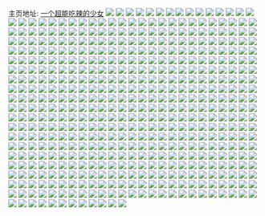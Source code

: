 主页地址: [一个超能吃辣的少女](https://weibo.com/u/7317479951) 
![](https://wx4.sinaimg.cn/mw2000/007ZdoObly1h9q8idv66pj32ip23nb29.jpg) 
![](https://wx4.sinaimg.cn/mw2000/007ZdoObly1h9q8if3fmoj32bo240e81.jpg) 
![](https://wx4.sinaimg.cn/mw2000/007ZdoObly1h9q8iuspspj32tc240hdu.jpg) 
![](https://wx4.sinaimg.cn/mw2000/007ZdoObly1h9q8ixy7odj32tc240npe.jpg) 
![](https://wx4.sinaimg.cn/mw2000/007ZdoObly1h9q5exmzp8j32402tce82.jpg) 
![](https://wx4.sinaimg.cn/mw2000/007ZdoObgy1h9m7k7vjhcj31eg0u0qet.jpg) 
![](https://wx4.sinaimg.cn/mw2000/007ZdoObgy1h9m7kk6zqaj31400sc15m.jpg) 
![](https://wx4.sinaimg.cn/mw2000/007ZdoObgy1h9gcurtfvpj31cs1scb29.jpg) 
![](https://wx4.sinaimg.cn/mw2000/007ZdoObgy1h9gcuttr4pj31kr1sckjl.jpg) 
![](https://wx4.sinaimg.cn/mw2000/007ZdoObgy1h97qokv31jj30u0140wls.jpg) 
![](https://wx4.sinaimg.cn/mw2000/007ZdoObgy1h97qopoaskj30u0140q9o.jpg) 
![](https://wx4.sinaimg.cn/mw2000/007ZdoObgy1h97qos6tzgj30y00u0gpj.jpg) 
![](https://wx4.sinaimg.cn/mw2000/007ZdoObgy1h97qovotnkj31400u0aec.jpg) 
![](https://wx4.sinaimg.cn/mw2000/007ZdoObgy1h97qoy2va4j31400u0djx.jpg) 
![](https://wx4.sinaimg.cn/mw2000/007ZdoObgy1h97qp0kssxj31400u0gpu.jpg) 
![](https://wx4.sinaimg.cn/mw2000/007ZdoObgy1h97qp513z9j31400u0jvn.jpg) 
![](https://wx4.sinaimg.cn/mw2000/007ZdoObgy1h97qp9j3ldj30u0190qa7.jpg) 
![](https://wx4.sinaimg.cn/mw2000/007ZdoObgy1h97qsbp756j31400u0n51.jpg) 
![](https://wx4.sinaimg.cn/mw2000/007ZdoObgy1h97qsj4ymdj31400u046b.jpg) 
![](https://wx4.sinaimg.cn/mw2000/007ZdoObgy1h97qsoqndkj31400u0qap.jpg) 
![](https://wx4.sinaimg.cn/mw2000/007ZdoObgy1h97qqifk7uj30u05py7wi.jpg) 
![](https://wx4.sinaimg.cn/mw2000/007ZdoObgy1h97qtsrckmj30u07e7npe.jpg) 
![](https://wx4.sinaimg.cn/mw2000/007ZdoObgy1h97qs0aqxhj30u030m4ou.jpg) 
![](https://wx4.sinaimg.cn/mw2000/007ZdoObgy1h97qrjp53dj30u070kb2a.jpg) 
![](https://wx4.sinaimg.cn/mw2000/007ZdoObgy1h97qs52kjdj310s0u0grq.jpg) 
![](https://wx4.sinaimg.cn/mw2000/007ZdoObly1h904vub45ej31sc2dsu0x.jpg) 
![](https://wx4.sinaimg.cn/mw2000/007ZdoObly1h904vldgukj32c02s01ky.jpg) 
![](https://wx4.sinaimg.cn/mw2000/007ZdoObly1h904vnytibj32c02og1ky.jpg) 
![](https://wx4.sinaimg.cn/mw2000/007ZdoObly1h904vitz0lj30u011c4de.jpg) 
![](https://wx4.sinaimg.cn/mw2000/007ZdoObgy1h8yifqgqe9j30rd13jwm0.jpg) 
![](https://wx4.sinaimg.cn/mw2000/007ZdoObgy1h8rkeh505cj31ev36ckjm.jpg) 
![](https://wx4.sinaimg.cn/mw2000/007ZdoObgy1h8rkequazej31ev36cqv6.jpg) 
![](https://wx4.sinaimg.cn/mw2000/007ZdoObgy1h8rkezpe5vj31ev36ckjm.jpg) 
![](https://wx4.sinaimg.cn/mw2000/007ZdoObgy1h8rkg7n09hj314e36c7wi.jpg) 
![](https://wx4.sinaimg.cn/mw2000/007ZdoObgy1h8rkfzb3x5j30xc39rnpd.jpg) 
![](https://wx4.sinaimg.cn/mw2000/007ZdoObgy1h8rkgem0ghj32402tc1ky.jpg) 
![](https://wx4.sinaimg.cn/mw2000/007ZdoObgy1h8rkf5tweij32ds1scx6p.jpg) 
![](https://wx4.sinaimg.cn/mw2000/007ZdoObgy1h8rkfd4pflj32ds1scb2a.jpg) 
![](https://wx4.sinaimg.cn/mw2000/007ZdoObgy1h8rke7bv1ej32ds1scx6p.jpg) 
![](https://wx4.sinaimg.cn/mw2000/007ZdoObgy1h8rkfhqbemj32ds1sc4qp.jpg) 
![](https://wx4.sinaimg.cn/mw2000/007ZdoObgy1h8rkfn6pz5j32ds1sc7wh.jpg) 
![](https://wx4.sinaimg.cn/mw2000/007ZdoObgy1h8rkftcnngj32ds1scx6p.jpg) 
![](https://wx4.sinaimg.cn/mw2000/007ZdoObgy1h8rkgktbdej32ds1scx6p.jpg) 
![](https://wx4.sinaimg.cn/mw2000/007ZdoObgy1h8rkgmfzmvj32c0340x6p.jpg) 
![](https://wx4.sinaimg.cn/mw2000/007ZdoObgy1h8rkh53nuzj30yi22ou0x.jpg) 
![](https://wx4.sinaimg.cn/mw2000/007ZdoObgy1h8rkh9vpdgj30yi22o4qp.jpg) 
![](https://wx4.sinaimg.cn/mw2000/007ZdoObgy1h8rkgxsn2kj30uk67khdv.jpg) 
![](https://wx4.sinaimg.cn/mw2000/007ZdoObgy1h8nkdfq9anj311s0p048e.jpg) 
![](https://wx4.sinaimg.cn/mw2000/007ZdoObgy1h8nkdm4t6zj31hc0u0wny.jpg) 
![](https://wx4.sinaimg.cn/mw2000/007ZdoObgy1h8isqf900fj30qt0lr7a7.jpg) 
![](https://wx4.sinaimg.cn/mw2000/007ZdoObgy1h8isql224hj30uw0pitg5.jpg) 
![](https://wx4.sinaimg.cn/mw2000/007ZdoObgy1h8isqllzikj319b0u07ig.jpg) 
![](https://wx4.sinaimg.cn/mw2000/007ZdoObgy1h8isqvlr64j311y0ry7fl.jpg) 
![](https://wx4.sinaimg.cn/mw2000/007ZdoObly1h7s9tz70x4j31b40od158.jpg) 
![](https://wx4.sinaimg.cn/mw2000/007ZdoObgy1h7mjjl85vbj322k2rfx6q.jpg) 
![](https://wx4.sinaimg.cn/mw2000/007ZdoObgy1h6q3551kjij314o0u0tl0.jpg) 
![](https://wx4.sinaimg.cn/mw2000/007ZdoObgy1h6q353m2a9j30u01407ea.jpg) 
![](https://wx4.sinaimg.cn/mw2000/007ZdoObgy1h6q35bllsgj310l0u0ak8.jpg) 
![](https://wx4.sinaimg.cn/mw2000/007ZdoObgy1h6q356j3vqj30u02ui1ct.jpg) 
![](https://wx4.sinaimg.cn/mw2000/007ZdoObgy1h6q3586cvgj30u01vi4ch.jpg) 
![](https://wx4.sinaimg.cn/mw2000/007ZdoObgy1h6q35abr0bj30u022sk7i.jpg) 
![](https://wx4.sinaimg.cn/mw2000/007ZdoObgy1h4ydmnv1ruj31ba0zgqj7.jpg) 
![](https://wx4.sinaimg.cn/mw2000/007ZdoObgy1h4xdxwq53bj32c0340e82.jpg) 
![](https://wx4.sinaimg.cn/mw2000/007ZdoObgy1h4xdydcd52j32c0340b2a.jpg) 
![](https://wx4.sinaimg.cn/mw2000/007ZdoObgy1h4xdximgf7j32c02jokjl.jpg) 
![](https://wx4.sinaimg.cn/mw2000/007ZdoObgy1h4xdyhi6rej30u014047s.jpg) 
![](https://wx4.sinaimg.cn/mw2000/007ZdoObgy1h4xdykid7pj30u0140tha.jpg) 
![](https://wx4.sinaimg.cn/mw2000/007ZdoObgy1h4xdypvv9fj30u01407fn.jpg) 
![](https://wx4.sinaimg.cn/mw2000/007ZdoObgy1h4xcki6nt5j32c0340b2a.jpg) 
![](https://wx4.sinaimg.cn/mw2000/007ZdoObgy1h4xcoxnidfj31o0280x6q.jpg) 
![](https://wx4.sinaimg.cn/mw2000/007ZdoObgy1h4xcmc4lihj32c03401kz.jpg) 
![](https://wx4.sinaimg.cn/mw2000/007ZdoObgy1h4xcnlq1mlj31o0280qv6.jpg) 
![](https://wx4.sinaimg.cn/mw2000/007ZdoObgy1h4xcnsvvx1j31o0280u0y.jpg) 
![](https://wx4.sinaimg.cn/mw2000/007ZdoObgy1h4xcnz4hjsj31o0280npe.jpg) 
![](https://wx4.sinaimg.cn/mw2000/007ZdoObgy1h4xco2kee4j32c0340u0y.jpg) 
![](https://wx4.sinaimg.cn/mw2000/007ZdoObgy1h4xco68cmtj32c02c0b2a.jpg) 
![](https://wx4.sinaimg.cn/mw2000/007ZdoObgy1h4xcof7wphj32c0340kjn.jpg) 
![](https://wx4.sinaimg.cn/mw2000/007ZdoObgy1h4xcomssn1j32c03407wj.jpg) 
![](https://wx4.sinaimg.cn/mw2000/007ZdoObgy1h4xcor3glgj32c0340hdu.jpg) 
![](https://wx4.sinaimg.cn/mw2000/007ZdoObgy1h4kj9d9mfrj32c03401ky.jpg) 
![](https://wx4.sinaimg.cn/mw2000/007ZdoObgy1h4i58fc5u9j30yi22oqv6.jpg) 
![](https://wx4.sinaimg.cn/mw2000/007ZdoObgy1h4i53kb6e5j30tu0kt46f.jpg) 
![](https://wx4.sinaimg.cn/mw2000/007ZdoObly1h4gzfly4h1j30uk4o2x6p.jpg) 
![](https://wx4.sinaimg.cn/mw2000/007ZdoObly1h4gzftr0bqj30uk4wnkjm.jpg) 
![](https://wx4.sinaimg.cn/mw2000/007ZdoObly1h4grpir6ytj32092yf1ky.jpg) 
![](https://wx4.sinaimg.cn/mw2000/007ZdoObly1h4grpkggi2j32c03404qr.jpg) 
![](https://wx4.sinaimg.cn/mw2000/007ZdoObly1h4grpmq0r0j32c0340u0y.jpg) 
![](https://wx4.sinaimg.cn/mw2000/007ZdoObly1h4grpoh850j32c0340b2b.jpg) 
![](https://wx4.sinaimg.cn/mw2000/007ZdoObly1h4grpfhl26j33402c04qr.jpg) 
![](https://wx4.sinaimg.cn/mw2000/007ZdoObly1h4grpqvznnj328333ykjn.jpg) 
![](https://wx4.sinaimg.cn/mw2000/007ZdoObly1h4ft4am7vxj33kg2ognph.jpg) 
![](https://wx4.sinaimg.cn/mw2000/007ZdoObly1h4ft4gzh92j32og2oge83.jpg) 
![](https://wx4.sinaimg.cn/mw2000/007ZdoObly1h4ft4n1mhmj32og2ogb2b.jpg) 
![](https://wx4.sinaimg.cn/mw2000/007ZdoObly1h4ft40vpwij32og2ogx6q.jpg) 
![](https://wx4.sinaimg.cn/mw2000/007ZdoObly1h4ft4th8p3j32og2ogx6q.jpg) 
![](https://wx4.sinaimg.cn/mw2000/007ZdoObly1h4ft4yr99nj32og2og1kz.jpg) 
![](https://wx4.sinaimg.cn/mw2000/007ZdoObly1h4ft53v1r3j32og2oge83.jpg) 
![](https://wx4.sinaimg.cn/mw2000/007ZdoObly1h4ft57yma6j32og2oge83.jpg) 
![](https://wx4.sinaimg.cn/mw2000/007ZdoObly1h4ft5casr8j32og2og4qr.jpg) 
![](https://wx4.sinaimg.cn/mw2000/007ZdoObly1h4esbaycwsj32yf21eb2b.jpg) 
![](https://wx4.sinaimg.cn/mw2000/007ZdoObly1h4esb3oo5cj33402c0npf.jpg) 
![](https://wx4.sinaimg.cn/mw2000/007ZdoObly1h4esbe6v9yj32c0340qv6.jpg) 
![](https://wx4.sinaimg.cn/mw2000/007ZdoObly1h4eizc8v62j32pk1xr1ky.jpg) 
![](https://wx4.sinaimg.cn/mw2000/007ZdoObly1h4eizhibhvj324v2c07wi.jpg) 
![](https://wx4.sinaimg.cn/mw2000/007ZdoObly1h4eizm1ulcj33402c07wj.jpg) 
![](https://wx4.sinaimg.cn/mw2000/007ZdoObly1h4eizqb3syj33402c07wj.jpg) 
![](https://wx4.sinaimg.cn/mw2000/007ZdoObly1h4eizuhqq9j33402c0hdu.jpg) 
![](https://wx4.sinaimg.cn/mw2000/007ZdoObly1h4eizy9ecoj33402c0u0y.jpg) 
![](https://wx4.sinaimg.cn/mw2000/007ZdoObly1h4eiz2oa5xj32am27hqv5.jpg) 
![](https://wx4.sinaimg.cn/mw2000/007ZdoObly1h4ej02ld2ej32802euqv5.jpg) 
![](https://wx4.sinaimg.cn/mw2000/007ZdoObly1h4ej05m7lzj33402c07wi.jpg) 
![](https://wx4.sinaimg.cn/mw2000/007ZdoObly1h4ej07vg9cj326h1p87wh.jpg) 
![](https://wx4.sinaimg.cn/mw2000/007ZdoObly1h4ej0bzpyoj32np1pgqv5.jpg) 
![](https://wx4.sinaimg.cn/mw2000/007ZdoObly1h4ej0e1we1j31w11dsx25.jpg) 
![](https://wx4.sinaimg.cn/mw2000/007ZdoObly1h4ej0gyw99j31wr1qlhdt.jpg) 
![](https://wx4.sinaimg.cn/mw2000/007ZdoObgy1h3j5iqks7tj32c03401kz.jpg) 
![](https://wx4.sinaimg.cn/mw2000/007ZdoObgy1h3j5j3gmkaj32c03401kz.jpg) 
![](https://wx4.sinaimg.cn/mw2000/007ZdoObgy1h3j5je96nuj31sc2dse81.jpg) 
![](https://wx4.sinaimg.cn/mw2000/007ZdoObgy1h3j5jbpdrgj31sc2dsnpd.jpg) 
![](https://wx4.sinaimg.cn/mw2000/007ZdoObgy1h3j5k6fy2yj32kv2c0b2b.jpg) 
![](https://wx4.sinaimg.cn/mw2000/007ZdoObgy1h3j5kaabwaj32c02fmx6q.jpg) 
![](https://wx4.sinaimg.cn/mw2000/007ZdoObgy1h38vcuyijhj323z3401ky.jpg) 
![](https://wx4.sinaimg.cn/mw2000/007ZdoObgy1h38vcxxzayj32c03407wi.jpg) 
![](https://wx4.sinaimg.cn/mw2000/007ZdoObgy1h38vd1olduj32ds1scnpd.jpg) 
![](https://wx4.sinaimg.cn/mw2000/007ZdoObgy1h38vcew55vj30mi0o8wno.jpg) 
![](https://wx4.sinaimg.cn/mw2000/007ZdoObgy1h38vcgsuo9j30kd0rwn2x.jpg) 
![](https://wx4.sinaimg.cn/mw2000/007ZdoObgy1h38vd5gnv2j31sc2dsu0x.jpg) 
![](https://wx4.sinaimg.cn/mw2000/007ZdoObgy1h36xoz3mltj32ow2c0e83.jpg) 
![](https://wx4.sinaimg.cn/mw2000/007ZdoObgy1h36xoohqqgj32pe2c0npf.jpg) 
![](https://wx4.sinaimg.cn/mw2000/007ZdoObgy1h36xp1r1u1j31hc0u07pf.jpg) 
![](https://wx4.sinaimg.cn/mw2000/007ZdoObgy1h311wb0rurj315o1qi4qp.jpg) 
![](https://wx4.sinaimg.cn/mw2000/007ZdoObgy1h311wqczk9j32ds1scqv5.jpg) 
![](https://wx4.sinaimg.cn/mw2000/007ZdoObgy1h2xu5pxkzmj30zk0k0afa.jpg) 
![](https://wx4.sinaimg.cn/mw2000/007ZdoObgy1h2xu5xj8bsj32ds1sc4qq.jpg) 
![](https://wx4.sinaimg.cn/mw2000/007ZdoObgy1h2xu6079bzj32ds1scx6p.jpg) 
![](https://wx4.sinaimg.cn/mw2000/007ZdoObgy1h2xu5v77zuj30wi1ycb29.jpg) 
![](https://wx4.sinaimg.cn/mw2000/007ZdoObgy1h2xu5p3f28j31sc2dsnpd.jpg) 
![](https://wx4.sinaimg.cn/mw2000/007ZdoObgy1h2xu654i6lj32ds1scqv5.jpg) 
![](https://wx4.sinaimg.cn/mw2000/007ZdoObgy1h2xu67y7ehj32801o0x6p.jpg) 
![](https://wx4.sinaimg.cn/mw2000/007ZdoObgy1h2xu5sgq9qj31sc2dsnpd.jpg) 
![](https://wx4.sinaimg.cn/mw2000/007ZdoObgy1h2gfy6x9u9j32c03404qr.jpg) 
![](https://wx4.sinaimg.cn/mw2000/007ZdoObgy1h2gfx3qos7j31gd13a7qu.jpg) 
![](https://wx4.sinaimg.cn/mw2000/007ZdoObgy1h2gfx8l5wnj32c02c0e82.jpg) 
![](https://wx4.sinaimg.cn/mw2000/007ZdoObgy1h2gfxf9bk6j329q2vjnpe.jpg) 
![](https://wx4.sinaimg.cn/mw2000/007ZdoObgy1h2gfxnjovhj32c03407wj.jpg) 
![](https://wx4.sinaimg.cn/mw2000/007ZdoObgy1h2frlcz9auj32ds1schdt.jpg) 
![](https://wx4.sinaimg.cn/mw2000/007ZdoObgy1h2frlez53qj32c0340b2a.jpg) 
![](https://wx4.sinaimg.cn/mw2000/007ZdoObgy1h2frli8m9uj33402c0u0x.jpg) 
![](https://wx4.sinaimg.cn/mw2000/007ZdoObgy1h2frlnhdx2j31sc2dshdt.jpg) 
![](https://wx4.sinaimg.cn/mw2000/007ZdoObgy1h2frlp4eyyj31sc22yb29.jpg) 
![](https://wx4.sinaimg.cn/mw2000/007ZdoObgy1h2frlr4xajj31sc23gb29.jpg) 
![](https://wx4.sinaimg.cn/mw2000/007ZdoObgy1h2frlssp8wj31sc2dsu0x.jpg) 
![](https://wx4.sinaimg.cn/mw2000/007ZdoObgy1h2frlufdovj31sc2dsqv5.jpg) 
![](https://wx4.sinaimg.cn/mw2000/007ZdoObgy1h2frlw20j4j31sc2dsnpd.jpg) 
![](https://wx4.sinaimg.cn/mw2000/007ZdoObgy1h2frlxqgypj31sc2dsnpd.jpg) 
![](https://wx4.sinaimg.cn/mw2000/007ZdoObgy1h2frla0vp4j30u0140wo4.jpg) 
![](https://wx4.sinaimg.cn/mw2000/007ZdoObgy1h2frncv2wdj30t013un8i.jpg) 
![](https://wx4.sinaimg.cn/mw2000/007ZdoObgy1h1rp7s1easj30tu10adzo.jpg) 
![](https://wx4.sinaimg.cn/mw2000/007ZdoObgy1h1koxqo2afj31sc2ds4qq.jpg) 
![](https://wx4.sinaimg.cn/mw2000/007ZdoObgy1h1koy2svmnj31qu2dpu0x.jpg) 
![](https://wx4.sinaimg.cn/mw2000/007ZdoObgy1h1koy0i112j31sc2dsnpd.jpg) 
![](https://wx4.sinaimg.cn/mw2000/007ZdoObgy1h1koxy0xesj32ds1scqv5.jpg) 
![](https://wx4.sinaimg.cn/mw2000/007ZdoObgy1h1koy6eadqj30ks11ydqf.jpg) 
![](https://wx4.sinaimg.cn/mw2000/007ZdoObgy1h1koy4sjupj31ql2dsx6p.jpg) 
![](https://wx4.sinaimg.cn/mw2000/007ZdoObly1h1jbtzl4t5j31sc2dshdt.jpg) 
![](https://wx4.sinaimg.cn/mw2000/007ZdoObly1h1jbu05zbpj31sc2dsx07.jpg) 
![](https://wx4.sinaimg.cn/mw2000/007ZdoObly1h1jbu1ak0lj31sc2dshdt.jpg) 
![](https://wx4.sinaimg.cn/mw2000/007ZdoObly1h1jbu2j2p0j31sc2dshdt.jpg) 
![](https://wx4.sinaimg.cn/mw2000/007ZdoObly1h1jbu47z8fj31sc2dshdt.jpg) 
![](https://wx4.sinaimg.cn/mw2000/007ZdoObly1h1jbu5p7djj31sc2dse81.jpg) 
![](https://wx4.sinaimg.cn/mw2000/007ZdoObly1h1jbu6zo5yj31sc2dse81.jpg) 
![](https://wx4.sinaimg.cn/mw2000/007ZdoObly1h1jbut12msj31sc2dskcg.jpg) 
![](https://wx4.sinaimg.cn/mw2000/007ZdoObly1h1jbu92idvj31sc2dskjl.jpg) 
![](https://wx4.sinaimg.cn/mw2000/007ZdoObly1h1jbuahqxlj31sc2dshdt.jpg) 
![](https://wx4.sinaimg.cn/mw2000/007ZdoObly1h1jbufq7bnj31sc2dsu0x.jpg) 
![](https://wx4.sinaimg.cn/mw2000/007ZdoObly1h1jbuhk44qj31sc2dsu0x.jpg) 
![](https://wx4.sinaimg.cn/mw2000/007ZdoObly1h1jbueeyzbj32c03401l0.jpg) 
![](https://wx4.sinaimg.cn/mw2000/007ZdoObly1h1jbul6hlxj32c0340qv7.jpg) 
![](https://wx4.sinaimg.cn/mw2000/007ZdoObly1h1jbus82t1j32c03407wk.jpg) 
![](https://wx4.sinaimg.cn/mw2000/007ZdoObly1h1jbuo0qytj322u2zw1ky.jpg) 
![](https://wx4.sinaimg.cn/mw2000/007ZdoObly1h1jbty8uu4j32c02ot1ky.jpg) 
![](https://wx4.sinaimg.cn/mw2000/007ZdoObly1h1jbum9n11j32c01uqhdt.jpg) 
![](https://wx4.sinaimg.cn/mw2000/007ZdoObgy1h1ebmwzjk3j31hc1hc45c.jpg) 
![](https://wx4.sinaimg.cn/mw2000/007ZdoObgy1h1bgexl4lgj32c033y1kz.jpg) 
![](https://wx4.sinaimg.cn/mw2000/007ZdoObgy1h1bgf1421rj32c033y7wj.jpg) 
![](https://wx4.sinaimg.cn/mw2000/007ZdoObgy1h1bgf47yboj32c033ykjm.jpg) 
![](https://wx4.sinaimg.cn/mw2000/007ZdoObgy1h1bgf77bycj31s41v8tu1.jpg) 
![](https://wx4.sinaimg.cn/mw2000/007ZdoObgy1h1bgetbqpaj32nf2c04qr.jpg) 
![](https://wx4.sinaimg.cn/mw2000/007ZdoObly1h0tdot8rc0j30u01szdqo.jpg) 
![](https://wx4.sinaimg.cn/mw2000/007ZdoObgy1h0qvghfr8lj30go0go0uj.jpg) 
![](https://wx4.sinaimg.cn/mw2000/007ZdoObgy1gyybs8sewyj32og2oghdu.jpg) 
![](https://wx4.sinaimg.cn/mw2000/007ZdoObgy1gyybsbjjp6j32og2oge82.jpg) 
![](https://wx4.sinaimg.cn/mw2000/007ZdoObgy1gyuwisdeqlj32ds1sckjm.jpg) 
![](https://wx4.sinaimg.cn/mw2000/007ZdoObgy1gyuwiv1n5kj31y41scqv5.jpg) 
![](https://wx4.sinaimg.cn/mw2000/007ZdoObgy1gyuwip6bikj31400u0agz.jpg) 
![](https://wx4.sinaimg.cn/mw2000/007ZdoObgy1gysqtge0zhj32c0340npf.jpg) 
![](https://wx4.sinaimg.cn/mw2000/007ZdoObgy1gysqtjw97oj32c03407wh.jpg) 
![](https://wx4.sinaimg.cn/mw2000/007ZdoObgy1gymzfl8scwj30zv0u0wqa.jpg) 
![](https://wx4.sinaimg.cn/mw2000/007ZdoObgy1gymzfncm50j328q2zn1l0.jpg) 
![](https://wx4.sinaimg.cn/mw2000/007ZdoObgy1gymzfp3df4j32ds1scu0x.jpg) 
![](https://wx4.sinaimg.cn/mw2000/007ZdoObgy1gymzfqr2y4j31sc2dsb2a.jpg) 
![](https://wx4.sinaimg.cn/mw2000/007ZdoObgy1gymzfscvp7j31sc2dsqv5.jpg) 
![](https://wx4.sinaimg.cn/mw2000/007ZdoObgy1gymzfv0pb4j31sc2ds1ky.jpg) 
![](https://wx4.sinaimg.cn/mw2000/007ZdoObgy1gyfv31wkjdj30yi0pm789.jpg) 
![](https://wx4.sinaimg.cn/mw2000/007ZdoObgy1gy6po5zz0sj33402c0qv7.jpg) 
![](https://wx4.sinaimg.cn/mw2000/007ZdoObgy1gy6pojnde0j32c22c21ky.jpg) 
![](https://wx4.sinaimg.cn/mw2000/007ZdoObgy1gy6poofydej32ds1scu0x.jpg) 
![](https://wx4.sinaimg.cn/mw2000/007ZdoObgy1gy6poqu4e4j32ds1scqv5.jpg) 
![](https://wx4.sinaimg.cn/mw2000/007ZdoObgy1gy6polh3faj319w2dse1j.jpg) 
![](https://wx4.sinaimg.cn/mw2000/007ZdoObly1gxxfr6v6eij30u01o0n9n.jpg) 
![](https://wx4.sinaimg.cn/mw2000/007ZdoObly1gxxfr8bm1sj30u00z2aj4.jpg) 
![](https://wx4.sinaimg.cn/mw2000/007ZdoObgy1gxh8zh119gj30u017rn8j.jpg) 
![](https://wx4.sinaimg.cn/mw2000/007ZdoObgy1gwyq4c2oafj30u01swadn.jpg) 
![](https://wx4.sinaimg.cn/mw2000/007ZdoObgy1gwyq4cr6rxj30u01sw11d.jpg) 
![](https://wx4.sinaimg.cn/mw2000/007ZdoObgy1gwwes76q3ej30u011kqdk.jpg) 
![](https://wx4.sinaimg.cn/mw2000/007ZdoObgy1gwwes6peo6j31400u0dou.jpg) 
![](https://wx4.sinaimg.cn/mw2000/007ZdoObgy1gwwes7nz4ij30u014045w.jpg) 
![](https://wx4.sinaimg.cn/mw2000/007ZdoObgy1gwnygrmzsuj30u01407ho.jpg) 
![](https://wx4.sinaimg.cn/mw2000/007ZdoObgy1gwnygs3kazj30u00u0q9w.jpg) 
![](https://wx4.sinaimg.cn/mw2000/007ZdoObgy1gwnygth5myj30u00u00y9.jpg) 
![](https://wx4.sinaimg.cn/mw2000/007ZdoObgy1gwnygu9kfij30u019047e.jpg) 
![](https://wx4.sinaimg.cn/mw2000/007ZdoObgy1gwnygus14bj30u0190wsj.jpg) 
![](https://wx4.sinaimg.cn/mw2000/007ZdoObgy1gwnygvn1xgj31jo0u04il.jpg) 
![](https://wx4.sinaimg.cn/mw2000/007ZdoObgy1gwnygwk7z2j31n90u07po.jpg) 
![](https://wx4.sinaimg.cn/mw2000/007ZdoObgy1gwnygxz3j8j31410u0gx1.jpg) 
![](https://wx4.sinaimg.cn/mw2000/007ZdoObgy1gwnygyp9dlj30u010pwo8.jpg) 
![](https://wx4.sinaimg.cn/mw2000/007ZdoObgy1gw20g1iox8j30rs0rmjuu.jpg) 
![](https://wx4.sinaimg.cn/mw2000/007ZdoObgy1gvx9l0tdlbj30xc2j6e81.jpg) 
![](https://wx4.sinaimg.cn/mw2000/007ZdoObgy1gvx9l2jqhtj30uk4lykjm.jpg) 
![](https://wx4.sinaimg.cn/mw2000/007ZdoObgy1gvx9l47d9zj30uk5hi1kz.jpg) 
![](https://wx4.sinaimg.cn/mw2000/007ZdoObgy1gvx9l635noj33402c01ky.jpg) 
![](https://wx4.sinaimg.cn/mw2000/007ZdoObgy1gvqiluthsjj60u01407bq02.jpg) 
![](https://wx4.sinaimg.cn/mw2000/007ZdoObgy1gvqilvef2wj60u0140n4x02.jpg) 
![](https://wx4.sinaimg.cn/mw2000/007ZdoObgy1gvqilvuy26j60u014045u02.jpg) 
![](https://wx4.sinaimg.cn/mw2000/007ZdoObgy1gvqilxajwoj60u0140wlo02.jpg) 
![](https://wx4.sinaimg.cn/mw2000/007ZdoObgy1gvqilxur0oj60u0140ajh02.jpg) 
![](https://wx4.sinaimg.cn/mw2000/007ZdoObgy1gvqilyg9tnj60u0140ajg02.jpg) 
![](https://wx4.sinaimg.cn/mw2000/007ZdoObgy1gvpbv3qmg8j60u03c01fv02.jpg) 
![](https://wx4.sinaimg.cn/mw2000/007ZdoObgy1gvnt8e83l4j624s2nvx6q02.jpg) 
![](https://wx4.sinaimg.cn/mw2000/007ZdoObgy1gvnt8iufpfj62c02c0b2b02.jpg) 
![](https://wx4.sinaimg.cn/mw2000/007ZdoObgy1gvnt8nfgodj62c02c0hdv02.jpg) 
![](https://wx4.sinaimg.cn/mw2000/007ZdoObgy1gvnt8trryxj62c03407wk02.jpg) 
![](https://wx4.sinaimg.cn/mw2000/007ZdoObgy1gvnt8we0o0j62c0237npd02.jpg) 
![](https://wx4.sinaimg.cn/mw2000/007ZdoObgy1gvnt907c09j62c02c0b2a02.jpg) 
![](https://wx4.sinaimg.cn/mw2000/007ZdoObgy1gvnt93gg81j62662mpu0x02.jpg) 
![](https://wx4.sinaimg.cn/mw2000/007ZdoObgy1gvnt99clejj634026z7wk02.jpg) 
![](https://wx4.sinaimg.cn/mw2000/007ZdoObgy1gvnt9b17l3j62c01so7wh02.jpg) 
![](https://wx4.sinaimg.cn/mw2000/007ZdoObgy1gvm0h8wjdqj622q1wqqv502.jpg) 
![](https://wx4.sinaimg.cn/mw2000/007ZdoObgy1gvm0hazozmj628k26d7wi02.jpg) 
![](https://wx4.sinaimg.cn/mw2000/007ZdoObgy1gvm0hcxa7bj62c02c0x6q02.jpg) 
![](https://wx4.sinaimg.cn/mw2000/007ZdoObgy1gvm0hjqzlsj62c0340b2a02.jpg) 
![](https://wx4.sinaimg.cn/mw2000/007ZdoObgy1gvm0hetuvej62c01s9qv602.jpg) 
![](https://wx4.sinaimg.cn/mw2000/007ZdoObgy1gvm0hhaj8rj62c02c0npe02.jpg) 
![](https://wx4.sinaimg.cn/mw2000/007ZdoObgy1gvm0hmebdij62c02c0hdu02.jpg) 
![](https://wx4.sinaimg.cn/mw2000/007ZdoObgy1gvl1lb2404j61400u0gvf02.jpg) 
![](https://wx4.sinaimg.cn/mw2000/007ZdoObgy1gvl1lbk0sqj61400u0k5m02.jpg) 
![](https://wx4.sinaimg.cn/mw2000/007ZdoObgy1gvl1lcbuzcj61400u0ti602.jpg) 
![](https://wx4.sinaimg.cn/mw2000/007ZdoObgy1gvl1lmogq0j61ve0k7qhm02.jpg) 
![](https://wx4.sinaimg.cn/mw2000/007ZdoObgy1gvi725gxzsj60u0140wkw02.jpg) 
![](https://wx4.sinaimg.cn/mw2000/007ZdoObgy1gvi724j2juj60u01407a202.jpg) 
![](https://wx4.sinaimg.cn/mw2000/007ZdoObgy1gvi724z73rj60u0140gps02.jpg) 
![](https://wx4.sinaimg.cn/mw2000/007ZdoObgy1gvi728ejjxj61400u0dss02.jpg) 
![](https://wx4.sinaimg.cn/mw2000/007ZdoObgy1gvi727qffvj61400u0wnd02.jpg) 
![](https://wx4.sinaimg.cn/mw2000/007ZdoObgy1gvi728xczpj60zk0k078x02.jpg) 
![](https://wx4.sinaimg.cn/mw2000/007ZdoObgy1gvi72405g7j60u00u0jwj02.jpg) 
![](https://wx4.sinaimg.cn/mw2000/007ZdoObgy1gvi727991fj60ye0u0zq502.jpg) 
![](https://wx4.sinaimg.cn/mw2000/007ZdoObgy1gvi726o79rj61400u0thc02.jpg) 
![](https://wx4.sinaimg.cn/mw2000/007ZdoObgy1gvi7262bzuj60wx0u1qg902.jpg) 
![](https://wx4.sinaimg.cn/mw2000/007ZdoObgy1gvfdnaqviej612a0u1tmc02.jpg) 
![](https://wx4.sinaimg.cn/mw2000/007ZdoObgy1gvfdnbe8kwj60u10v6jz502.jpg) 
![](https://wx4.sinaimg.cn/mw2000/007ZdoObgy1gvfdnc027dj613m0u0dsz02.jpg) 
![](https://wx4.sinaimg.cn/mw2000/007ZdoObgy1gvfdncfhe3j60u10v5tez02.jpg) 
![](https://wx4.sinaimg.cn/mw2000/007ZdoObgy1gvfdnd1t99j60yk0u048t02.jpg) 
![](https://wx4.sinaimg.cn/mw2000/007ZdoObgy1gvfdndj5hfj60u60u046a02.jpg) 
![](https://wx4.sinaimg.cn/mw2000/007ZdoObgy1gv5e9jpoojj61sc2dsu0y02.jpg) 
![](https://wx4.sinaimg.cn/mw2000/007ZdoObgy1gv5e9mptb3j61sc2dsb2a02.jpg) 
![](https://wx4.sinaimg.cn/mw2000/007ZdoObgy1gv5e9pyx1vj61sc2ds7wi02.jpg) 
![](https://wx4.sinaimg.cn/mw2000/007ZdoObgy1gv5e9rehv2j61sc2ds1kx02.jpg) 
![](https://wx4.sinaimg.cn/mw2000/007ZdoObgy1gv5e9u1lshj62ds1scx6p02.jpg) 
![](https://wx4.sinaimg.cn/mw2000/007ZdoObgy1gv5e9x6oefj61ki2hyb2a02.jpg) 
![](https://wx4.sinaimg.cn/mw2000/007ZdoObgy1gv5ea30f6ij63402c0b2c02.jpg) 
![](https://wx4.sinaimg.cn/mw2000/007ZdoObgy1gv5ea6w33rj63402c0u0y02.jpg) 
![](https://wx4.sinaimg.cn/mw2000/007ZdoObgy1gv5eaahhjyj62t0284npe02.jpg) 
![](https://wx4.sinaimg.cn/mw2000/007ZdoObgy1gv5eae359cj62qx1z2qv602.jpg) 
![](https://wx4.sinaimg.cn/mw2000/007ZdoObgy1gv5eahqugwj62sw2bzqv602.jpg) 
![](https://wx4.sinaimg.cn/mw2000/007ZdoObgy1gv5eam6owsj633q29nb2b02.jpg) 
![](https://wx4.sinaimg.cn/mw2000/007ZdoObgy1gv3kxitz8bj60zk0k010202.jpg) 
![](https://wx4.sinaimg.cn/mw2000/007ZdoObgy1gv3kxjtlx5j60zk0k0tgx02.jpg) 
![](https://wx4.sinaimg.cn/mw2000/007ZdoObgy1gv3kxmcmrhj62fh2c0b2a02.jpg) 
![](https://wx4.sinaimg.cn/mw2000/007ZdoObgy1gv3kxo8ip1j60xc230e8102.jpg) 
![](https://wx4.sinaimg.cn/mw2000/007ZdoObgy1gv3kxs85gnj60yo0q0gv502.jpg) 
![](https://wx4.sinaimg.cn/mw2000/007ZdoObgy1gv3ky42g7qj61400u0n9002.jpg) 
![](https://wx4.sinaimg.cn/mw2000/007ZdoObgy1gv3kxr39v0j60uk4rjnpe02.jpg) 
![](https://wx4.sinaimg.cn/mw2000/007ZdoObgy1gv3ky4jj41j60v20u0dhj02.jpg) 
![](https://wx4.sinaimg.cn/mw2000/007ZdoObgy1gv3ky2fn1zj62c03401l002.jpg) 
![](https://wx4.sinaimg.cn/mw2000/007ZdoObgy1gtxqykkpizj334024pe83.jpg) 
![](https://wx4.sinaimg.cn/mw2000/007ZdoObgy1gtxqyibltmj334027qnpe.jpg) 
![](https://wx4.sinaimg.cn/mw2000/007ZdoObgy1gtxqylsjs8j33402c0hdu.jpg) 
![](https://wx4.sinaimg.cn/mw2000/007ZdoObgy1gtxqyn6bc2j332o23chdu.jpg) 
![](https://wx4.sinaimg.cn/mw2000/007ZdoObgy1gtwgqtbktyj30u00zbn5o.jpg) 
![](https://wx4.sinaimg.cn/mw2000/007ZdoObgy1gtu8ly0npdj32wz26qu0x.jpg) 
![](https://wx4.sinaimg.cn/mw2000/007ZdoObgy1gtu8lzgcclj32h929nnpe.jpg) 
![](https://wx4.sinaimg.cn/mw2000/007ZdoObgy1gtu8m0mje8j32982mgu0y.jpg) 
![](https://wx4.sinaimg.cn/mw2000/007ZdoObgy1gtu8m1rvhdj329v2f6u0y.jpg) 
![](https://wx4.sinaimg.cn/mw2000/007ZdoObgy1gtu8m3hl7ij328m2zi1kz.jpg) 
![](https://wx4.sinaimg.cn/mw2000/007ZdoObgy1gtu8m4rhvyj32ae28bkjm.jpg) 
![](https://wx4.sinaimg.cn/mw2000/007ZdoObgy1gtu8m648d6j328w2mo1kz.jpg) 
![](https://wx4.sinaimg.cn/mw2000/007ZdoObgy1gtu8m7c3ugj332k1m6e82.jpg) 
![](https://wx4.sinaimg.cn/mw2000/007ZdoObgy1gtu8m8jfgmj32a51zbb2a.jpg) 
![](https://wx4.sinaimg.cn/mw2000/007ZdoObgy1gtu8m9qcfbj32iu257e82.jpg) 
![](https://wx4.sinaimg.cn/mw2000/007ZdoObgy1gtu8malb2bj31t01spe81.jpg) 
![](https://wx4.sinaimg.cn/mw2000/007ZdoObgy1gtu8mc9oy4j328n2v37wj.jpg) 
![](https://wx4.sinaimg.cn/mw2000/007ZdoObgy1gtu8mdqzo9j32x027fu0y.jpg) 
![](https://wx4.sinaimg.cn/mw2000/007ZdoObgy1gtu8mftjzhj329h25yqv5.jpg) 
![](https://wx4.sinaimg.cn/mw2000/007ZdoObgy1gtu8mhlxf7j33402c0b2b.jpg) 
![](https://wx4.sinaimg.cn/mw2000/007ZdoObgy1gtu8nykl4rj30u00ua7eb.jpg) 
![](https://wx4.sinaimg.cn/mw2000/007ZdoObgy1gtu8nz3adbj311d0tv49e.jpg) 
![](https://wx4.sinaimg.cn/mw2000/007ZdoObgy1gtj0cufpsij32bx2g4kjn.jpg) 
![](https://wx4.sinaimg.cn/mw2000/007ZdoObgy1gtj0cv27yij31d20takaw.jpg) 
![](https://wx4.sinaimg.cn/mw2000/007ZdoObgy1gtj0cwky44j32wn22d7wj.jpg) 
![](https://wx4.sinaimg.cn/mw2000/007ZdoObgy1gtj0cy78uxj32z428cqv7.jpg) 
![](https://wx4.sinaimg.cn/mw2000/007ZdoObgy1gtj0cz1ohaj31400u0aqo.jpg) 
![](https://wx4.sinaimg.cn/mw2000/007ZdoObgy1gtj0cskp0aj32ds1sc4qq.jpg) 
![](https://wx4.sinaimg.cn/mw2000/007ZdoObgy1gthd9kec47j31o0280u0x.jpg) 
![](https://wx4.sinaimg.cn/mw2000/007ZdoObgy1gthd9jm4yej31o02801ky.jpg) 
![](https://wx4.sinaimg.cn/mw2000/007ZdoObgy1gthd9ij8jfj31o0280e81.jpg) 
![](https://wx4.sinaimg.cn/mw2000/007ZdoObgy1gtgk8ng04ij31sc2dshdt.jpg) 
![](https://wx4.sinaimg.cn/mw2000/007ZdoObgy1gt2vt49fcej33402c0e83.jpg) 
![](https://wx4.sinaimg.cn/mw2000/007ZdoObgy1gssh8adffnj334029xhdv.jpg) 
![](https://wx4.sinaimg.cn/mw2000/007ZdoObgy1gssbxcimkaj31zx1z2e81.jpg) 
![](https://wx4.sinaimg.cn/mw2000/007ZdoObgy1gssbxdh5d3j322s26we81.jpg) 
![](https://wx4.sinaimg.cn/mw2000/007ZdoObgy1gssbxeiwboj32a42dlu0x.jpg) 
![](https://wx4.sinaimg.cn/mw2000/007ZdoObgy1gssbxfnttfj32c0340kjl.jpg) 
![](https://wx4.sinaimg.cn/mw2000/007ZdoObgy1gsr8tpw458j32c03407wk.jpg) 
![](https://wx4.sinaimg.cn/mw2000/007ZdoObgy1gsr8u0x2vzj32c0276u0x.jpg) 
![](https://wx4.sinaimg.cn/mw2000/007ZdoObgy1gsr8t2wjamj32c02fuhdu.jpg) 
![](https://wx4.sinaimg.cn/mw2000/007ZdoObgy1gsr8v8l9jyj32c0340x6r.jpg) 
![](https://wx4.sinaimg.cn/mw2000/007ZdoObgy1gsr8uktnfcj31zd2xwe83.jpg) 
![](https://wx4.sinaimg.cn/mw2000/007ZdoObgy1gsr8sot5b6j32c0340e84.jpg) 
![](https://wx4.sinaimg.cn/mw2000/007ZdoObly1gsoeup3jgaj32c02cdb2a.jpg) 
![](https://wx4.sinaimg.cn/mw2000/007ZdoObly1gsoeupind4j30qr0xk7c3.jpg) 
![](https://wx4.sinaimg.cn/mw2000/007ZdoObly1gsoeuq6o1pj31o0280qv5.jpg) 
![](https://wx4.sinaimg.cn/mw2000/007ZdoObgy1gsgxb9nov6j32c0340b2a.jpg) 
![](https://wx4.sinaimg.cn/mw2000/007ZdoObgy1gsgxbdcb09j32c0340u0x.jpg) 
![](https://wx4.sinaimg.cn/mw2000/007ZdoObgy1gsgxb6msqcj32c0340e82.jpg) 
![](https://wx4.sinaimg.cn/mw2000/007ZdoObgy1gsc5p0cogij30u00u00v1.jpg) 
![](https://wx4.sinaimg.cn/mw2000/007ZdoObgy1gs52wo5covj608v02z0su02.jpg) 
![](https://wx4.sinaimg.cn/mw2000/007ZdoObly1grulgc73xjj32c02c0txo.jpg) 
![](https://wx4.sinaimg.cn/mw2000/007ZdoObly1grulga1n6yj32c02c0b29.jpg) 
![](https://wx4.sinaimg.cn/mw2000/007ZdoObly1grorqtfig5j33402c0hdu.jpg) 
![](https://wx4.sinaimg.cn/mw2000/007ZdoObly1gr9zwg5qguj31400u0dnc.jpg) 
![](https://wx4.sinaimg.cn/mw2000/007ZdoObly1gr9zwialxcj31400u0n3w.jpg) 
![](https://wx4.sinaimg.cn/mw2000/007ZdoObly1gr9zwkil53j31400u0461.jpg) 
![](https://wx4.sinaimg.cn/mw2000/007ZdoObly1gr9zwzs13gj31400u012o.jpg) 
![](https://wx4.sinaimg.cn/mw2000/007ZdoObly1gr9zzjgp0rj31400u0k2a.jpg) 
![](https://wx4.sinaimg.cn/mw2000/007ZdoObly1gra03sizn4j31400u0tft.jpg) 
![](https://wx4.sinaimg.cn/mw2000/007ZdoObly1gr9zzhn8a0j31400u0tje.jpg) 
![](https://wx4.sinaimg.cn/mw2000/007ZdoObly1gr9zwq0ct4j31400u07dq.jpg) 
![](https://wx4.sinaimg.cn/mw2000/007ZdoObly1gr9zx0nyioj31400u0jy4.jpg) 
![](https://wx4.sinaimg.cn/mw2000/007ZdoObly1gra04ai7hqj31400u0wmm.jpg) 
![](https://wx4.sinaimg.cn/mw2000/007ZdoObly1gr9zwu46dlj31400u0th6.jpg) 
![](https://wx4.sinaimg.cn/mw2000/007ZdoObly1gra04b36u6j31400u0jxv.jpg) 
![](https://wx4.sinaimg.cn/mw2000/007ZdoObly1gr9zwvwfxpj31400u0gx1.jpg) 
![](https://wx4.sinaimg.cn/mw2000/007ZdoObly1gr9zwx833nj31400u07ee.jpg) 
![](https://wx4.sinaimg.cn/mw2000/007ZdoObly1gr9zwyjey8j31400u0qew.jpg) 
![](https://wx4.sinaimg.cn/mw2000/007ZdoObly1gr9zwo8k6ij31400u0wmj.jpg) 
![](https://wx4.sinaimg.cn/mw2000/007ZdoObly1gr9zx2cwvfj30u0140dqn.jpg) 
![](https://wx4.sinaimg.cn/mw2000/007ZdoObly1gr9zzijlnuj31400u0wkq.jpg) 
![](https://wx4.sinaimg.cn/mw2000/007ZdoObly1gr8y64fa8jj33402c0e82.jpg) 
![](https://wx4.sinaimg.cn/mw2000/007ZdoObly1gr8y65kddej33402c0kjm.jpg) 
![](https://wx4.sinaimg.cn/mw2000/007ZdoObly1gr8y688opnj33402c0u0z.jpg) 
![](https://wx4.sinaimg.cn/mw2000/007ZdoObly1gr8y6bfp6ij32c0340kjm.jpg) 
![](https://wx4.sinaimg.cn/mw2000/007ZdoObly1gr8y6df70zj33402c0qv7.jpg) 
![](https://wx4.sinaimg.cn/mw2000/007ZdoObly1gr8y6eym84j32c0340u0y.jpg) 
![](https://wx4.sinaimg.cn/mw2000/007ZdoObly1gr8y6hi1wrj32v31x1b2a.jpg) 
![](https://wx4.sinaimg.cn/mw2000/007ZdoObly1gr8y6k5jjoj32c0340hdv.jpg) 
![](https://wx4.sinaimg.cn/mw2000/007ZdoObly1gr8y6nilswj32c0340u0x.jpg) 
![](https://wx4.sinaimg.cn/mw2000/007ZdoObly1gr8y6tkjv3j33402c0b2g.jpg) 
![](https://wx4.sinaimg.cn/mw2000/007ZdoObly1gr8y6uslt0j32c02c0hdu.jpg) 
![](https://wx4.sinaimg.cn/mw2000/007ZdoObly1gr8y6x5ni5j32c02c0e82.jpg) 
![](https://wx4.sinaimg.cn/mw2000/007ZdoObly1gr8y6zq80mj32c0340b2b.jpg) 
![](https://wx4.sinaimg.cn/mw2000/007ZdoObly1gr8y712wekj32c0340qv6.jpg) 
![](https://wx4.sinaimg.cn/mw2000/007ZdoObly1gr8y72n464j32c03404qq.jpg) 
![](https://wx4.sinaimg.cn/mw2000/007ZdoObly1gr8y7759lsj32c03401l3.jpg) 
![](https://wx4.sinaimg.cn/mw2000/007ZdoObly1gqspygw25gj32c033y4qq.jpg) 
![](https://wx4.sinaimg.cn/mw2000/007ZdoObly1gqmks1v1dyj32ds1scx6p.jpg) 
![](https://wx4.sinaimg.cn/mw2000/007ZdoObly1gqmks7727uj32ds1scu0x.jpg) 
![](https://wx4.sinaimg.cn/mw2000/007ZdoObly1gqmks3jkn5j32ds1scqv5.jpg) 
![](https://wx4.sinaimg.cn/mw2000/007ZdoObly1gqmkscftiaj32c03404qq.jpg) 
![](https://wx4.sinaimg.cn/mw2000/007ZdoObly1gqmks9vkjkj32c0340e82.jpg) 
![](https://wx4.sinaimg.cn/mw2000/007ZdoObly1gqmksdtelyj32c03404qq.jpg) 
![](https://wx4.sinaimg.cn/mw2000/007ZdoObly1gqmkt87ck5j30en0rqk32.jpg) 
![](https://wx4.sinaimg.cn/mw2000/007ZdoObly1gqmks2yruej326p1mxu0x.jpg) 
![](https://wx4.sinaimg.cn/mw2000/007ZdoObly1gqica5davmj32c02c0b2a.jpg) 
![](https://wx4.sinaimg.cn/mw2000/007ZdoObly1gqica3t2ntj333z1qqkjm.jpg) 
![](https://wx4.sinaimg.cn/mw2000/007ZdoObly1gqica6ep7ej32c01mp1ky.jpg) 
![](https://wx4.sinaimg.cn/mw2000/007ZdoObly1gqhoh09qukj32ds1ezb29.jpg) 
![](https://wx4.sinaimg.cn/mw2000/007ZdoObly1gqhogm02wsj32ds1scx6p.jpg) 
![](https://wx4.sinaimg.cn/mw2000/007ZdoObly1gqhogmp5mij32ds1scx6p.jpg) 
![](https://wx4.sinaimg.cn/mw2000/007ZdoObly1gqhogw7u08j30rs22l4qp.jpg) 
![](https://wx4.sinaimg.cn/mw2000/007ZdoObly1gqhogna81wj32ds1sc1kx.jpg) 
![](https://wx4.sinaimg.cn/mw2000/007ZdoObly1gqhoh5vnpzj32c0340e82.jpg) 
![](https://wx4.sinaimg.cn/mw2000/007ZdoObly1gqhogp4ym0j32ds1sc1ky.jpg) 
![](https://wx4.sinaimg.cn/mw2000/007ZdoObly1gqhogud4zyj32ds1sc4qp.jpg) 
![](https://wx4.sinaimg.cn/mw2000/007ZdoObly1gqhogo9zpmj32ds1sc7wh.jpg) 
![](https://wx4.sinaimg.cn/mw2000/007ZdoObly1gqhogta0o5j32c0340u0z.jpg) 
![](https://wx4.sinaimg.cn/mw2000/007ZdoObly1gqhogvdaxfj31r03401ky.jpg) 
![](https://wx4.sinaimg.cn/mw2000/007ZdoObly1gqhoh6oiqlj33402c0ay1.jpg) 
![](https://wx4.sinaimg.cn/mw2000/007ZdoObly1gqhoh1xk0jj33402c0b2b.jpg) 
![](https://wx4.sinaimg.cn/mw2000/007ZdoObly1gqhoh4u6rqj33402c0e82.jpg) 
![](https://wx4.sinaimg.cn/mw2000/007ZdoObly1gqhoglbdt3j31400u07k5.jpg) 
![](https://wx4.sinaimg.cn/mw2000/007ZdoObly1gqhogwv044j33402c01kx.jpg) 
![](https://wx4.sinaimg.cn/mw2000/007ZdoObly1gqhogyd31wj33402c04p0.jpg) 
![](https://wx4.sinaimg.cn/mw2000/007ZdoObly1gqhoju2nwjj32c03407wi.jpg) 
![](https://wx4.sinaimg.cn/mw2000/007ZdoObly1gq6sbqgqxdj30u011k13x.jpg) 
![](https://wx4.sinaimg.cn/mw2000/007ZdoObly1gq6sbrzfa7j31400u0ds2.jpg) 
![](https://wx4.sinaimg.cn/mw2000/007ZdoObly1gq6sbt4652j31400u0k2x.jpg) 
![](https://wx4.sinaimg.cn/mw2000/007ZdoObly1gq6sbuwim5j30xu0u0wo1.jpg) 
![](https://wx4.sinaimg.cn/mw2000/007ZdoObly1gq6sbo8apcj30u0148ame.jpg) 
![](https://wx4.sinaimg.cn/mw2000/007ZdoObly1gq6sbw6ep1j30rs15oduv.jpg) 
![](https://wx4.sinaimg.cn/mw2000/007ZdoObly1gq53n5mapnj31400u07kr.jpg) 
![](https://wx4.sinaimg.cn/mw2000/007ZdoObly1gq53nbmsw1j31400u0k0g.jpg) 
![](https://wx4.sinaimg.cn/mw2000/007ZdoObly1gq53nlcbg6j31050u1qgc.jpg) 
![](https://wx4.sinaimg.cn/mw2000/007ZdoObly1gq53nqeojpj31400u0wp0.jpg) 
![](https://wx4.sinaimg.cn/mw2000/007ZdoObly1gq53nrpd3nj31400u011l.jpg) 
![](https://wx4.sinaimg.cn/mw2000/007ZdoObly1gq53nv5jbaj31400u011e.jpg) 
![](https://wx4.sinaimg.cn/mw2000/007ZdoObly1gq53nxtz41j31400u0tff.jpg) 
![](https://wx4.sinaimg.cn/mw2000/007ZdoObly1gq53nzqft1j31400u0n5i.jpg) 
![](https://wx4.sinaimg.cn/mw2000/007ZdoObly1gq53o37rjoj31400u010x.jpg) 
![](https://wx4.sinaimg.cn/mw2000/007ZdoObly1gq53o4iz4hj30u00xdtf0.jpg) 
![](https://wx4.sinaimg.cn/mw2000/007ZdoObly1gq53ocgv0gj31400u07gf.jpg) 
![](https://wx4.sinaimg.cn/mw2000/007ZdoObly1gq53odq04tj30u0140q88.jpg) 
![](https://wx4.sinaimg.cn/mw2000/007ZdoObly1gq4m9u8bpdj32801o07wi.jpg) 
![](https://wx4.sinaimg.cn/mw2000/007ZdoObly1gq4ma1c039j31o0280b2b.jpg) 
![](https://wx4.sinaimg.cn/mw2000/007ZdoObly1gq4m9zay6oj32bb332u0y.jpg) 
![](https://wx4.sinaimg.cn/mw2000/007ZdoObly1gq4m9xuwlpj32c0340npi.jpg) 
![](https://wx4.sinaimg.cn/mw2000/007ZdoObly1gq4ma3n39oj32c0340qva.jpg) 
![](https://wx4.sinaimg.cn/mw2000/007ZdoObly1gq4ma5fy1zj32nf2c01kz.jpg) 
![](https://wx4.sinaimg.cn/mw2000/007ZdoObly1gq4ma7qbt5j33402c01l1.jpg) 
![](https://wx4.sinaimg.cn/mw2000/007ZdoObly1gq4ma9oqi8j32801o0e82.jpg) 
![](https://wx4.sinaimg.cn/mw2000/007ZdoObly1gq4m9t64elj32c0340b2b.jpg) 
![](https://wx4.sinaimg.cn/mw2000/007ZdoObly1gq2rhxf0t5j30u0140n2x.jpg) 
![](https://wx4.sinaimg.cn/mw2000/007ZdoObly1gpvxaz8fcpj312q2krhdt.jpg) 
![](https://wx4.sinaimg.cn/mw2000/007ZdoObly1gpvxb1ftscj32ds1sc7wi.jpg) 
![](https://wx4.sinaimg.cn/mw2000/007ZdoObly1gpvxb2t02fj32c03407wj.jpg) 
![](https://wx4.sinaimg.cn/mw2000/007ZdoObly1gpmem1wh5wj31400u07i8.jpg) 
![](https://wx4.sinaimg.cn/mw2000/007ZdoObly1gpmemavc5xj31400u0h1a.jpg) 
![](https://wx4.sinaimg.cn/mw2000/007ZdoObly1gpmemc0t2hj31400u049d.jpg) 
![](https://wx4.sinaimg.cn/mw2000/007ZdoObly1gpmemx84nej31400u0tid.jpg) 
![](https://wx4.sinaimg.cn/mw2000/007ZdoObly1gpmemcvwmlj31400u0qbw.jpg) 
![](https://wx4.sinaimg.cn/mw2000/007ZdoObly1gpmex3lfuuj30ze0u0gtp.jpg) 
![](https://wx4.sinaimg.cn/mw2000/007ZdoObly1gpmemdn9ayj30u01227dz.jpg) 
![](https://wx4.sinaimg.cn/mw2000/007ZdoObly1gpmemejizcj30u015f48v.jpg) 
![](https://wx4.sinaimg.cn/mw2000/007ZdoObly1gpmelwdh2qj30u01aaamg.jpg) 
![](https://wx4.sinaimg.cn/mw2000/007ZdoObly1gpmem0im60j30u01401b3.jpg) 
![](https://wx4.sinaimg.cn/mw2000/007ZdoObly1gpmelujydgj30rs0ku0xk.jpg) 
![](https://wx4.sinaimg.cn/mw2000/007ZdoObly1gpmelyxacvj30u0140at1.jpg) 
![](https://wx4.sinaimg.cn/mw2000/007ZdoObly1gpmemg1ntrj30rs3341kx.jpg) 
![](https://wx4.sinaimg.cn/mw2000/007ZdoObly1gpmelvhc2mj30u014014f.jpg) 
![](https://wx4.sinaimg.cn/mw2000/007ZdoObly1gpmem90i01j30rs3ny4qp.jpg) 
![](https://wx4.sinaimg.cn/mw2000/007ZdoObly1gpmep3e28gj31c00tw11m.jpg) 
![](https://wx4.sinaimg.cn/mw2000/007ZdoObly1gpmelxjhvqj30u01407el.jpg) 
![](https://wx4.sinaimg.cn/mw2000/007ZdoObly1gpmep4hihij30za0u0tkg.jpg) 
![](https://wx4.sinaimg.cn/mw2000/007ZdoObly1gpjgi92i2ej30jg0jgq7f.jpg) 
![](https://wx4.sinaimg.cn/mw2000/007ZdoObly1gpilsf8y5rj30im0hzab5.jpg) 
![](https://wx4.sinaimg.cn/mw2000/007ZdoObly1gpaia3nodqj31400u01b6.jpg) 
![](https://wx4.sinaimg.cn/mw2000/007ZdoObly1gpai99s40rj31400u0gvy.jpg) 
![](https://wx4.sinaimg.cn/mw2000/007ZdoObly1gpaia5kueuj30jz17ctat.jpg) 
![](https://wx4.sinaimg.cn/mw2000/007ZdoObly1gpai9b7txzj31400u0tmd.jpg) 
![](https://wx4.sinaimg.cn/mw2000/007ZdoObly1gpaiaqyv8dj31400sck26.jpg) 
![](https://wx4.sinaimg.cn/mw2000/007ZdoObly1gpai9cdlwnj31400u07fc.jpg) 
![](https://wx4.sinaimg.cn/mw2000/007ZdoObly1gpai98j5iuj30jz17cagh.jpg) 
![](https://wx4.sinaimg.cn/mw2000/007ZdoObly1gpaia4fpjaj30u00u07gi.jpg) 
![](https://wx4.sinaimg.cn/mw2000/007ZdoObly1gpaia56z5mj31400u0alr.jpg) 
![](https://wx4.sinaimg.cn/mw2000/007ZdoObly1gp7wej7p55j324h2age82.jpg) 
![](https://wx4.sinaimg.cn/mw2000/007ZdoObly1gp7wekdy7ej324m2c0e82.jpg) 
![](https://wx4.sinaimg.cn/mw2000/007ZdoObly1goo8m61e44j316h0u0dmm.jpg) 
![](https://wx4.sinaimg.cn/mw2000/007ZdoObly1goo8m8np89j31400u046s.jpg) 
![](https://wx4.sinaimg.cn/mw2000/007ZdoObly1goo8ma9f4sj31400u07f5.jpg) 
![](https://wx4.sinaimg.cn/mw2000/007ZdoObly1goo8mn3flzj30u01420y8.jpg) 
![](https://wx4.sinaimg.cn/mw2000/007ZdoObgy1go0yfu1z98j30j60j6q4o.jpg) 
![](https://wx4.sinaimg.cn/mw2000/007ZdoObgy1gnrh5o4xz0j30n00mwtb0.jpg) 
![](https://wx4.sinaimg.cn/mw2000/007ZdoObgy1gnodawtdcbj31400u0wmk.jpg) 
![](https://wx4.sinaimg.cn/mw2000/007ZdoObgy1gnodbtywphj31400u0n6j.jpg) 
![](https://wx4.sinaimg.cn/mw2000/007ZdoObgy1gnb9g7tkx1j30u01407i4.jpg) 
![](https://wx4.sinaimg.cn/mw2000/007ZdoObgy1gna4pzaeyaj30vh0u0tj3.jpg) 
![](https://wx4.sinaimg.cn/mw2000/007ZdoObgy1gn7ds1yrj2j323o2aju0x.jpg) 
![](https://wx4.sinaimg.cn/mw2000/007ZdoObgy1gn7ds3stjjj33402c0e83.jpg) 
![](https://wx4.sinaimg.cn/mw2000/007ZdoObgy1gn21o8wpgfj32992d8b2a.jpg) 
![](https://wx4.sinaimg.cn/mw2000/007ZdoObgy1gn0d48sjgnj32tr26eqv7.jpg) 
![](https://wx4.sinaimg.cn/mw2000/007ZdoObgy1gn0d4alc8mj32zz21p4qr.jpg) 
![](https://wx4.sinaimg.cn/mw2000/007ZdoObgy1gn0d4bowvej32402tcnpd.jpg) 
![](https://wx4.sinaimg.cn/mw2000/007ZdoObgy1gmxwjw0r0qj30u00ndajk.jpg) 
![](https://wx4.sinaimg.cn/mw2000/007ZdoObgy1gfwrqsx06fj322o0yi4qu.jpg) 
![](https://wx4.sinaimg.cn/mw2000/007ZdoObgy1gfwrqnyt30j322o0yi4qu.jpg) 
![](https://wx4.sinaimg.cn/mw2000/007ZdoObgy1gfwrqy6sm9j322o0yi1l2.jpg) 
![](https://wx4.sinaimg.cn/mw2000/007ZdoObgy1gfwrr2yehej31x82nuqv9.jpg) 
![](https://wx4.sinaimg.cn/mw2000/007ZdoObgy1gfwle8u7q9j331n1ybhdv.jpg) 
![](https://wx4.sinaimg.cn/mw2000/007ZdoObgy1gfwlecbh2wj32c0340hdu.jpg) 
![](https://wx4.sinaimg.cn/mw2000/007ZdoObgy1gfwle4zsoij32b82exqv6.jpg) 
![](https://wx4.sinaimg.cn/mw2000/007ZdoObgy1gfwlbz3d19j32c03404qr.jpg) 
![](https://wx4.sinaimg.cn/mw2000/007ZdoObgy1gfwlbvsvqaj32c03404qr.jpg) 
